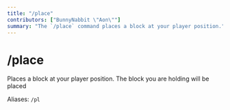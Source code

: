 ```yaml
---
title: "/place"
contributors: ["BunnyNabbit \"Aon\""]
summary: "The `/place` command places a block at your player position."
---
```

# /place
Places a block at your player position. The block you are holding will be placed

Aliases: `/pl`